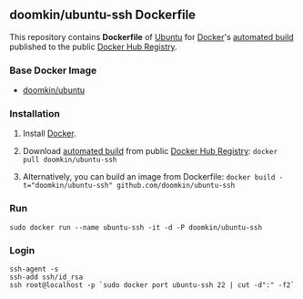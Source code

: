 ## doomkin/ubuntu-ssh Dockerfile


This repository contains **Dockerfile** of [Ubuntu](http://www.ubuntu.com/) for [Docker](https://www.docker.com/)'s [automated build](https://registry.hub.docker.com/u/dockerfile/ubuntu/) published to the public [Docker Hub Registry](https://registry.hub.docker.com/).


### Base Docker Image

* [doomkin/ubuntu](https://registry.hub.docker.com/u/doomkin/ubuntu/)


### Installation

1. Install [Docker](https://www.docker.com/).

2. Download [automated build](https://registry.hub.docker.com/u/doomkin/ubuntu-ssh/) from public [Docker Hub Registry](https://registry.hub.docker.com/): `docker pull doomkin/ubuntu-ssh`

3. Alternatively, you can build an image from Dockerfile: `docker build -t="doomkin/ubuntu-ssh" github.com/doomkin/ubuntu-ssh`


### Run

    sudo docker run --name ubuntu-ssh -it -d -P doomkin/ubuntu-ssh

### Login

    ssh-agent -s
    ssh-add ssh/id_rsa
    ssh root@localhost -p `sudo docker port ubuntu-ssh 22 | cut -d":" -f2`

